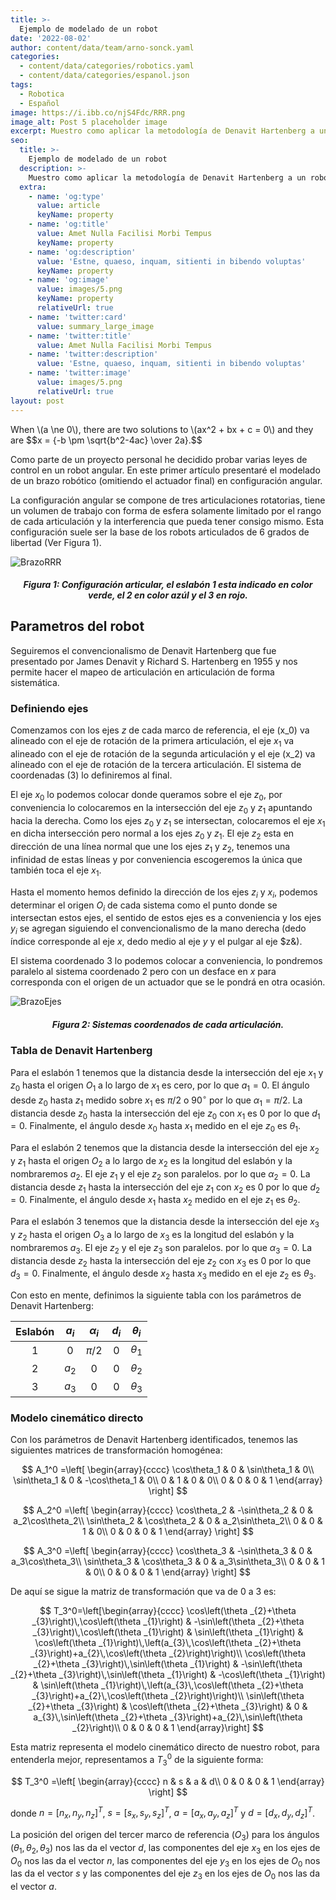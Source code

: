 ```yaml
---
title: >-
  Ejemplo de modelado de un robot
date: '2022-08-02'
author: content/data/team/arno-sonck.yaml
categories:
  - content/data/categories/robotics.yaml
  - content/data/categories/espanol.json
tags:
  - Robotica
  - Español
image: https://i.ibb.co/njS4Fdc/RRR.png
image_alt: Post 5 placeholder image
excerpt: Muestro como aplicar la metodología de Denavit Hartenberg a un robot angular.
seo:
  title: >-
    Ejemplo de modelado de un robot
  description: >-
    Muestro como aplicar la metodología de Denavit Hartenberg a un robot angular.
  extra:
    - name: 'og:type'
      value: article
      keyName: property
    - name: 'og:title'
      value: Amet Nulla Facilisi Morbi Tempus
      keyName: property
    - name: 'og:description'
      value: 'Estne, quaeso, inquam, sitienti in bibendo voluptas'
      keyName: property
    - name: 'og:image'
      value: images/5.png
      keyName: property
      relativeUrl: true
    - name: 'twitter:card'
      value: summary_large_image
    - name: 'twitter:title'
      value: Amet Nulla Facilisi Morbi Tempus
    - name: 'twitter:description'
      value: 'Estne, quaeso, inquam, sitienti in bibendo voluptas'
    - name: 'twitter:image'
      value: images/5.png
      relativeUrl: true
layout: post
---
```


<head>
<title>MathJax TeX Test Page</title>
<script src="https://polyfill.io/v3/polyfill.min.js?features=es6"></script>
<script type="text/javascript" id="MathJax-script" async
  src="https://cdn.jsdelivr.net/npm/mathjax@3/es5/tex-chtml.js">
</script>
</head>
<body>
When \(a \ne 0\), there are two solutions to \(ax^2 + bx + c = 0\) and they are
$$x = {-b \pm \sqrt{b^2-4ac} \over 2a}.$$


Como parte de un proyecto personal he decidido probar varias leyes de control en un robot angular. En este primer artículo presentaré el modelado de un brazo robótico (omitiendo el actuador final) en configuración angular.

La configuración angular se compone de tres articulaciones rotatorias, tiene un volumen de trabajo con forma de esfera solamente limitado por el rango de cada articulación y la interferencia que pueda tener consigo mismo. Esta configuración suele ser la base de los robots articulados de 6 grados de libertad (Ver Figura 1).

![BrazoRRR](https://i.ibb.co/njS4Fdc/RRR.png)
<h5><center> Figura 1: Configuración articular, el eslabón 1 esta indicado en color verde, el 2 en color azúl y el 3 en rojo. </center></h5>


## Parametros del robot
Seguiremos el convencionalismo  de Denavit Hartenberg que fue presentado por James Denavit y Richard S. Hartenberg en 1955 y nos permite hacer el mapeo de articulación en articulación de forma sistemática.

### Definiendo ejes
Comenzamos con los ejes $z$ de cada marco de referencia, el eje \(x_0\) va alineado con el eje de rotación de la primera articulación, el eje $x_1$ va alineado con el eje de rotación de la segunda articulación y el eje \(x_2\) va alineado con el eje de rotación de la tercera articulación. El sistema de coordenadas \(3\) lo definiremos al final.
</body>

El eje $x_0$ lo podemos colocar donde queramos sobre el eje $z_0$, por conveniencia lo colocaremos en la intersección del eje $z_0$ y $z_1$ apuntando hacia la derecha. Como los ejes $z_0$ y $z_1$ se intersectan, colocaremos el eje $x_1$ en dicha intersección pero normal a los ejes $z_0$ y $z_1$. El eje $z_2$ esta en dirección de una línea normal que une los ejes $z_1$ y $z_2$, tenemos una infinidad de estas líneas y por conveniencia escogeremos la única que también toca el eje $x_1$.

Hasta el momento hemos definido la dirección de los ejes $z_i$ y $x_i$, podemos determinar el origen $O_i$ de cada sistema como el punto donde se intersectan estos ejes, el sentido de estos ejes es a conveniencia y los ejes $y_i$ se agregan siguiendo el convencionalismo de la mano derecha (dedo índice corresponde al eje $x$, dedo medio al eje $y$ y el pulgar al eje $z&).

El sistema coordenado 3 lo podemos colocar a conveniencia, lo pondremos paralelo al sistema coordenado 2 pero con un desface en $x$ para corresponda con el origen de un actuador que se le pondrá en otra ocasión.

![BrazoEjes](https://i.ibb.co/BgVYm2d/Esquema-RRR.png)
<h5><center> Figura 2: Sistemas coordenados de cada articulación. </center></h5>

### Tabla de Denavit Hartenberg
Para el eslabón 1 tenemos que la distancia desde la intersección del eje $x_1$ y $z_0$ hasta el origen $O_1$ a lo largo de $x_1$ es cero, por lo que $a_1=0$. El ángulo desde $z_0$ hasta $z_1$ medido sobre $x_1$ es $\pi/2$ o $90^\circ$ por lo que $\alpha_1=\pi/2$. La distancia desde $z_0$ hasta la intersección del eje $z_0$ con $x_1$ es $0$ por lo que $d_1=0$. Finalmente, el ángulo desde $x_0$ hasta $x_1$ medido en el eje $z_0$ es $\theta_1$.

Para el eslabón 2 tenemos que la distancia desde la intersección del eje $x_2$ y $z_1$ hasta el origen $O_2$ a lo largo de $x_2$ es la longitud del eslabón y la nombraremos $a_2$. El eje $z_1$ y el eje $z_2$ son paralelos. por lo que $\alpha_2=0$. La distancia desde $z_1$ hasta la intersección del eje $z_1$ con $x_2$ es $0$ por lo que $d_2=0$. Finalmente, el ángulo desde $x_1$ hasta $x_2$ medido en el eje $z_1$ es $\theta_2$.

Para el eslabón 3 tenemos que la distancia desde la intersección del eje $x_3$ y $z_2$ hasta el origen $O_3$ a lo largo de $x_3$ es la longitud del eslabón y la nombraremos $a_3$. El eje $z_2$ y el eje $z_3$ son paralelos. por lo que $\alpha_3=0$. La distancia desde $z_2$ hasta la intersección del eje $z_2$ con $x_3$ es $0$ por lo que $d_3=0$. Finalmente, el ángulo desde $x_2$ hasta $x_3$ medido en el eje $z_2$ es $\theta_3$.

Con esto en mente, definimos la siguiente tabla con los parámetros de Denavit Hartenberg:

| Eslabón | $a_i$ | $\alpha_i$  | $d_i$ | $\theta_i$ |
|:-------:|:-----:|:-----------:|:-----:|:----------:|
|    1    |  $0$  |  $\pi/2$    |  $0$  | $\theta_1$ |
|    2    | $a_2$ |     $0$     |  $0$  | $\theta_2$ |
|    3    | $a_3$ |     $0$     |  $0$  | $\theta_3$ |

### Modelo cinemático directo

Con los parámetros de Denavit Hartenberg identificados, tenemos las siguientes matrices de transformación homogénea:

$$
A_1^0 =\left[ \begin{array}{cccc}
\cos\theta_1 & 0 &  \sin\theta_1 & 0\\
\sin\theta_1 & 0 & -\cos\theta_1 & 0\\
     0      & 1 &       0      & 0\\
     0      & 0 &       0      & 1
\end{array} \right]
$$

$$
A_2^0 =\left[ \begin{array}{cccc}
\cos\theta_2 & -\sin\theta_2 &  0 & a_2\cos\theta_2\\
\sin\theta_2 &  \cos\theta_2 &  0 & a_2\sin\theta_2\\
      0      &        0      &  1 &       0\\
      0      &        0      &  0 & 1
\end{array} \right]
$$

$$
A_3^0 =\left[ \begin{array}{cccc}
\cos\theta_3 & -\sin\theta_3 &  0 & a_3\cos\theta_3\\
\sin\theta_3 &  \cos\theta_3 &  0 & a_3\sin\theta_3\\
      0      &       0       &  1 &       0\\
      0      &       0       &  0 &       1
\end{array} \right]
$$

De aquí se sigue la matriz de transformación que va de 0 a 3 es:

$$
T_3^0=\left[\begin{array}{cccc} \cos\left(\theta _{2}+\theta _{3}\right)\,\cos\left(\theta _{1}\right) & -\sin\left(\theta _{2}+\theta _{3}\right)\,\cos\left(\theta _{1}\right) & \sin\left(\theta _{1}\right) & \cos\left(\theta _{1}\right)\,\left(a_{3}\,\cos\left(\theta _{2}+\theta _{3}\right)+a_{2}\,\cos\left(\theta _{2}\right)\right)\\ \cos\left(\theta _{2}+\theta _{3}\right)\,\sin\left(\theta _{1}\right) & -\sin\left(\theta _{2}+\theta _{3}\right)\,\sin\left(\theta _{1}\right) & -\cos\left(\theta _{1}\right) & \sin\left(\theta _{1}\right)\,\left(a_{3}\,\cos\left(\theta _{2}+\theta _{3}\right)+a_{2}\,\cos\left(\theta _{2}\right)\right)\\ \sin\left(\theta _{2}+\theta _{3}\right) & \cos\left(\theta _{2}+\theta _{3}\right) & 0 & a_{3}\,\sin\left(\theta _{2}+\theta _{3}\right)+a_{2}\,\sin\left(\theta _{2}\right)\\ 0 & 0 & 0 & 1 \end{array}\right]
$$

Esta matriz representa el modelo cinemático directo de nuestro robot, para entenderla mejor, representamos a $T_3^0$ de la siguiente forma:

$$
T_3^0 =\left[ \begin{array}{cccc}
      n      &       s       &  a &       d\\
      0      &       0       &  0 &       1
\end{array} \right]
$$

donde $n = [n_x,n_y,n_z]^T$, $s = [s_x,s_y,s_z]^T$, $a = [a_x,a_y,a_z]^T$ y $d = [d_x,d_y,d_z]^T$.

La posición del origen del tercer marco de referencia ($O_3$) para los ángulos $(\theta_1,\theta_2,\theta_3)$ nos las da el vector $d$, las componentes del eje $x_3$ en los ejes de $O_0$ nos las da el vector $n$, las componentes del eje $y_3$ en los ejes de $O_0$ nos las da el vector $s$ y las componentes del eje $z_3$ en los ejes de $O_0$ nos las da el vector $a$.